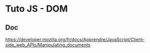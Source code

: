 # Tuto JS - DOM

## Doc
https://developer.mozilla.org/fr/docs/Apprendre/JavaScript/Client-side_web_APIs/Manipulating_documents